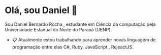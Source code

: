 # Olá, sou Daniel 🚀

Sou Daniel Bernardo Rocha , estudante em Ciência da computação pela Universidade Estadual do Norte do Paraná (UENP).



* 📋 Atualmente estou trabalhando para aprender novas linguagem de programação entre elas C#, Ruby, JavaScript , RejeactJS.

  

  

